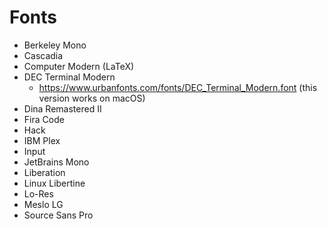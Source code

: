 # Fonts

- Berkeley Mono
- Cascadia
- Computer Modern (LaTeX)
- DEC Terminal Modern
  - <https://www.urbanfonts.com/fonts/DEC_Terminal_Modern.font> (this version works on macOS)
- Dina Remastered II
- Fira Code
- Hack
- IBM Plex
- Input
- JetBrains Mono
- Liberation
- Linux Libertine
- Lo-Res
- Meslo LG
- Source Sans Pro
